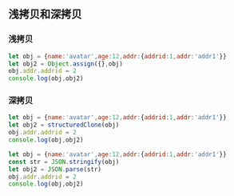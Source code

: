 ## **浅拷贝和深拷贝**

### 浅拷贝

```javascript
let obj = {name:'avatar',age:12,addr:{addrid:1,addr:'addr1'}}
let obj2 = Object.assign({},obj)
obj.addr.addrid = 2
console.log(obj,obj2)
```

### 深拷贝

```javascript
let obj = {name:'avatar',age:12,addr:{addrid:1,addr:'addr1'}}
let obj2 = structuredClone(obj)
obj.addr.addrid = 2
console.log(obj,obj2)
```

```javascript
let obj = {name:'avatar',age:12,addr:{addrid:1,addr:'addr1'}}
const str = JSON.stringify(obj)
let obj2 = JSON.parse(str)
obj.addr.addrid = 2
console.log(obj,obj2)
```

